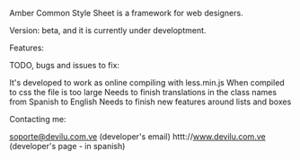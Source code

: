 Amber Common Style Sheet is a framework for web designers.

Version:
   beta, and it is currently under developtment.


Features:


TODO, bugs and issues to fix:

  It's developed to work as online compiling with less.min.js
  When compiled to css the file is too large
  Needs to finish translations in the class names from Spanish to English
  Needs to finish new features around lists and boxes


Contacting me:
 
 soporte@devilu.com.ve (developer's email)
  httt://www.devilu.com.ve (developer's page - in spanish)
